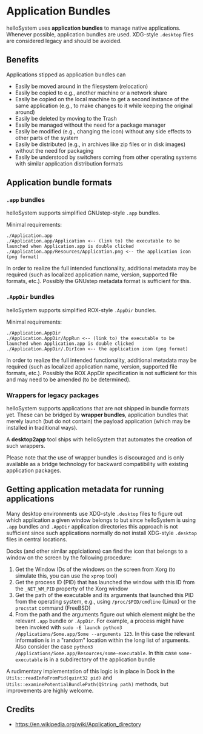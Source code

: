 # Application Bundles

helloSystem uses __application bundles__ to manage native applications. Whenever possible, application bundles are used. XDG-style `.desktop` files are considered legacy and should be avoided.

## Benefits

Applications stipped as application bundles can

* Easily be moved around in the filesystem (relocation)
* Easily be copied to e.g., another machine or a network share
* Easily be copied on the local machine to get a second instance of the same application (e.g., to make changes to it while keeping the original around)
* Easily be deleted by moving to the Trash
* Easily be managed without the need for a package manager
* Easily be modified (e.g., changing the icon) without any side effects to other parts of the system
* Easily be distributed (e.g., in archives like zip files or in disk images) without the need for packaging
* Easily be understood by switchers coming from other operating systems with similar application distribution formats

## Application bundle formats

### `.app` bundles

helloSystem supports simplified GNUstep-style `.app` bundles.

Minimal requirements:

```
./Application.app
./Application.app/Application <-- (link to) the executable to be launched when Application.app is double clicked
./Application.app/Resources/Application.png <-- the application icon (png format)
```

In order to realize the full intended functionality, additional metadata may be required (such as localized application name, version, supported file formats, etc.). Possibly the GNUstep metadata format is sufficient for this.

### `.AppDir` bundles

helloSystem supports simplified ROX-style `.AppDir` bundles.

Minimal requirements:

```
./Application.AppDir
./Application.AppDir/AppRun <-- (link to) the executable to be launched when Application.app is double clicked
./Application.AppDir/.DirIcon <-- the application icon (png format)
```

In order to realize the full intended functionality, additional metadata may be required (such as localized application name, version, supported file formats, etc.). Possibly the ROX AppDir specification is not sufficient for this and may need to be amended (to be determined).

### Wrappers for legacy packages

helloSystem supports applications that are not shipped in bundle formats yet. These can be bridged by __wrapper bundles__, application bundles that merely launch (but do not contain) the payload application (which may be installed in traditional ways).

A __desktop2app__ tool ships with helloSystem that automates the creation of such wrappers.

Please note that the use of wrapper bundles is discouraged and is only available as a bridge technology for backward compatibility with existing application packages.

## Getting application metadata for running applications

Many desktop environments use XDG-style `.desktop` files to figure out which application a given window belongs to but since helloSystem is using `.app` bundles and `.AppDir` application directories this approach is not sufficient since such applications normally do not install XDG-style `.desktop` files in central locations.

Docks (and other similar applciations) can find the icon that belongs to a window on the screen by the following procedure:

1. Get the Window IDs of the windows on the screen from Xorg (to simulate this, you can use the `xprop` tool)
1. Get the process ID (PID) that has launched the window with this ID from the `_NET_WM_PID` property of the Xorg window
1. Get the path of the executable and its arguments that launched this PID from the operating system, e.g., using `/proc/$PID/cmdline` (Linux) or the `procstat` command (FreeBSD)
1. From the path and the arguments figure out which element might be the relevant `.app` bundle or `.AppDir`. For example, a process might have been invoked with `sudo -E launch python3 /Applications/Some.app/Some --arguments 123`. In this case the relevant information is in a "random" location within the long list of arguments. Also consider the case `python3 /Applications/Some.app/Resources/some-executable`. In this case `some-executable` is in a subdirectory of the application bundle

A rudimentary implementation of this logic is in place in Dock in the `Utils::readInfoFromPid(quint32 pid)` and `Utils::examinePotentialBundlePath(QString path)` methods, but improvements are highly welcome.

## Credits

* https://en.wikipedia.org/wiki/Application_directory

